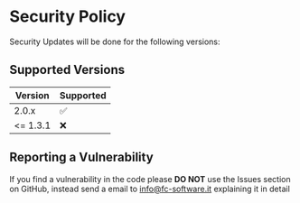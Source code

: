 # Security Policy

Security Updates will be done for the following versions:

## Supported Versions

| Version  | Supported          |
| -------- | ------------------ |
| 2.0.x    | :white_check_mark: |
| <= 1.3.1 | :x:                |

## Reporting a Vulnerability

If you find a vulnerability in the code please **DO NOT** use the Issues section on GitHub, instead send a email to info@fc-software.it explaining it in detail

